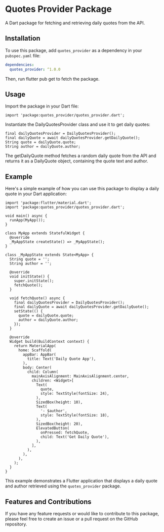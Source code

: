 # Quotes Provider Package

A Dart package for fetching and retrieving daily quotes from the API.

## Installation

To use this package, add `quotes_provider` as a dependency in your `pubspec.yaml` file:

``` yaml
dependencies:
  quotes_provider: ^1.0.0 
```

Then, run flutter pub get to fetch the package.

## Usage

Import the package in your Dart file:

```
import 'package:quotes_provider/quotes_provider.dart';
```

Instantiate the DailyQuotesProvider class and use it to get daily quotes:

```
final dailyQuotesProvider = DailyQuotesProvider();
final dailyQuote = await dailyQuotesProvider.getDailyQuote();
String quote = dailyQuote.quote;
String author = dailyQuote.author;
```

The getDailyQuote method fetches a random daily quote from the API and returns it as a DailyQuote object, containing the quote text and author.

## Example

Here's a simple example of how you can use this package to display a daily quote in your Dart application:

```
import 'package:flutter/material.dart';
import 'package:quotes_provider/quotes_provider.dart';

void main() async {
  runApp(MyApp());
}

class MyApp extends StatefulWidget {
  @override
  _MyAppState createState() => _MyAppState();
}

class _MyAppState extends State<MyApp> {
  String quote = '';
  String author = '';

  @override
  void initState() {
    super.initState();
    fetchQuote();
  }

  void fetchQuote() async {
    final dailyQuotesProvider = DailyQuotesProvider();
    final dailyQuote = await dailyQuotesProvider.getDailyQuote();
    setState(() {
      quote = dailyQuote.quote;
      author = dailyQuote.author;
    });
  }

  @override
  Widget build(BuildContext context) {
    return MaterialApp(
      home: Scaffold(
        appBar: AppBar(
          title: Text('Daily Quote App'),
        ),
        body: Center(
          child: Column(
            mainAxisAlignment: MainAxisAlignment.center,
            children: <Widget>[
              Text(
                quote,
                style: TextStyle(fontSize: 24),
              ),
              SizedBox(height: 10),
              Text(
                '- $author',
                style: TextStyle(fontSize: 18),
              ),
              SizedBox(height: 20),
              ElevatedButton(
                onPressed: fetchQuote,
                child: Text('Get Daily Quote'),
              ),
            ],
          ),
        ),
      ),
    );
  }
}

```
This example demonstrates a Flutter application that displays a daily quote and author retrieved using the `quotes_provider` package.


## Features and Contributions

If you have any feature requests or would like to contribute to this package, please feel free to create an issue or a pull request on the GitHub repository.